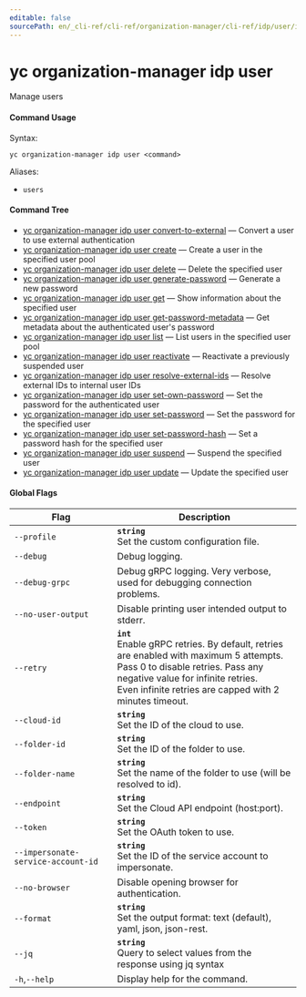 ```yaml
---
editable: false
sourcePath: en/_cli-ref/cli-ref/organization-manager/cli-ref/idp/user/index.md
---
```


# yc organization-manager idp user

Manage users

#### Command Usage

Syntax: 

`yc organization-manager idp user <command>`

Aliases: 

- `users`

#### Command Tree

- [yc organization-manager idp user convert-to-external](convert-to-external.md) — Convert a user to use external authentication
- [yc organization-manager idp user create](create.md) — Create a user in the specified user pool
- [yc organization-manager idp user delete](delete.md) — Delete the specified user
- [yc organization-manager idp user generate-password](generate-password.md) — Generate a new password
- [yc organization-manager idp user get](get.md) — Show information about the specified user
- [yc organization-manager idp user get-password-metadata](get-password-metadata.md) — Get metadata about the authenticated user's password
- [yc organization-manager idp user list](list.md) — List users in the specified user pool
- [yc organization-manager idp user reactivate](reactivate.md) — Reactivate a previously suspended user
- [yc organization-manager idp user resolve-external-ids](resolve-external-ids.md) — Resolve external IDs to internal user IDs
- [yc organization-manager idp user set-own-password](set-own-password.md) — Set the password for the authenticated user
- [yc organization-manager idp user set-password](set-password.md) — Set the password for the specified user
- [yc organization-manager idp user set-password-hash](set-password-hash.md) — Set a password hash for the specified user
- [yc organization-manager idp user suspend](suspend.md) — Suspend the specified user
- [yc organization-manager idp user update](update.md) — Update the specified user

#### Global Flags

| Flag | Description |
|----|----|
|`--profile`|<b>`string`</b><br/>Set the custom configuration file.|
|`--debug`|Debug logging.|
|`--debug-grpc`|Debug gRPC logging. Very verbose, used for debugging connection problems.|
|`--no-user-output`|Disable printing user intended output to stderr.|
|`--retry`|<b>`int`</b><br/>Enable gRPC retries. By default, retries are enabled with maximum 5 attempts.<br/>Pass 0 to disable retries. Pass any negative value for infinite retries.<br/>Even infinite retries are capped with 2 minutes timeout.|
|`--cloud-id`|<b>`string`</b><br/>Set the ID of the cloud to use.|
|`--folder-id`|<b>`string`</b><br/>Set the ID of the folder to use.|
|`--folder-name`|<b>`string`</b><br/>Set the name of the folder to use (will be resolved to id).|
|`--endpoint`|<b>`string`</b><br/>Set the Cloud API endpoint (host:port).|
|`--token`|<b>`string`</b><br/>Set the OAuth token to use.|
|`--impersonate-service-account-id`|<b>`string`</b><br/>Set the ID of the service account to impersonate.|
|`--no-browser`|Disable opening browser for authentication.|
|`--format`|<b>`string`</b><br/>Set the output format: text (default), yaml, json, json-rest.|
|`--jq`|<b>`string`</b><br/>Query to select values from the response using jq syntax|
|`-h`,`--help`|Display help for the command.|
